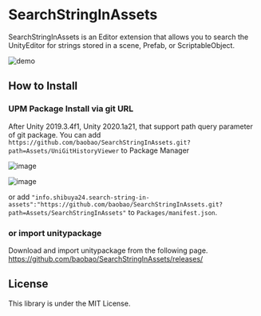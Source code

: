 # SearchStringInAssets

SearchStringInAssets is an Editor extension that allows you to search the UnityEditor for strings stored in a scene, Prefab, or ScriptableObject.

![demo](https://user-images.githubusercontent.com/144386/101299365-4da63780-3875-11eb-9b56-b2fe56d95663.gif)

## How to Install

### UPM Package Install via git URL

After Unity 2019.3.4f1, Unity 2020.1a21, that support path query parameter of git package. You can add `https://github.com/baobao/SearchStringInAssets.git?path=Assets/UniGitHistoryViewer` to Package Manager

![image](https://user-images.githubusercontent.com/144386/87669945-d11d9a00-c7a9-11ea-8a21-aff2cb8117f8.png)

![image](https://user-images.githubusercontent.com/144386/87670057-0de99100-c7aa-11ea-8555-12587b9fe646.png)


or add `"info.shibuya24.search-string-in-assets":"https://github.com/baobao/SearchStringInAssets.git?path=Assets/SearchStringInAssets"` to `Packages/manifest.json`.


### or import unitypackage

Download and import unitypackage from the following page.  
https://github.com/baobao/SearchStringInAssets/releases/


## License

This library is under the MIT License.
